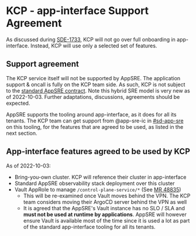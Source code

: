 # KCP - app-interface Support Agreement

As discussed during [SDE-1733](https://issues.redhat.com/browse/SDE-1733), KCP will not go over full onboarding
in app-interface. Instead, KCP will use only a selected set of features.

## Support agreement
The KCP service itself will not be supported by AppSRE. The application support & oncall is fully on the KCP team side. As such, KCP is not subject to the [standard AppSRE contract](https://gitlab.cee.redhat.com/app-sre/contract). Note this hybrid SRE model is very new as of 2022-10-03. Further adaptations, discussions, agreements should be expected.

AppSRE supports the tooling around app-interface, as it does for all its tenants.
The KCP team can get support from @app-sre-ic in [#sd-app-sre](https://coreos.slack.com/archives/CCRND57FW) on this tooling, for the features that are agreed to be used, as listed in the next section. 

## App-interface features agreed to be used by KCP

As of 2022-10-03:
* Bring-you-own cluster. KCP will reference their cluster in app-interface
* Standard AppSRE observability stack deployment over this cluster
* Vault AppRole to manage `/control-plane-service/*` (See [MR 48835](https://gitlab.cee.redhat.com/service/app-interface/-/merge_requests/48835))
  * This will be re-examined once Vault moves behind the VPN. The KCP team considers moving their ArgoCD server behind the VPN as well
  * It is agreed that the AppSRE's Vault instance has no SLO / SLA and **must not be used at runtime by applications**. AppSRE will however ensure Vault is available most of the time since it is used a lot as part of the standard app-interface tooling for all its tenants.
